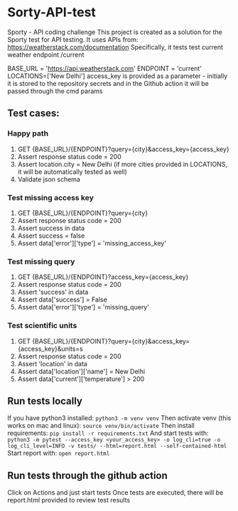 # Sorty-API-test
Sporty - API coding challenge
This project is created as a solution for the Sporty test for API testing.
It uses APIs from: https://weatherstack.com/documentation
Specifically, it tests test current weather endpoint /current

BASE_URL = 'https://api.weatherstack.com'
ENDPOINT = 'current'
LOCATIONS=['New Delhi']
access_key is provided as a parameter - initially it is stored to the repository secrets and in the Github action it will be passed through the cmd params

## Test cases:

### Happy path
1. GET {BASE_URL}/{ENDPOINT}?query={city}&access_key={access_key}
2. Assert response status code = 200
3. Assert location.city = New Delhi  (if more cities provided in LOCATIONS, it will be automatically tested as well)
4. Validate json schema

### Test missing access key
1. GET {BASE_URL}/{ENDPOINT}?query={city}
2. Assert response status code = 200
3. Assert success in data
4. Assert success = false
5. Assert data['error']['type'] = 'missing_access_key'

### Test missing query
1. GET {BASE_URL}/{ENDPOINT}?access_key={access_key}
2. Assert response status code = 200
3. Assert 'success' in data
4. Assert data['success'] = False
5. Assert data['error']['type'] = 'missing_query'


### Test scientific units
1. GET {BASE_URL}/{ENDPOINT}?query={city}&access_key={access_key}&units=s
2. Assert response status code = 200
3. Assert 'location' in data
4. Assert data['location']['name'] = New Delhi
5. Assert data['current']['temperature'] > 200

## Run tests locally
If you have python3 installed:
`python3 -m venv venv`
Then activate venv (this works on mac and linux):
`source venv/bin/activate`
Then install requirements:
`pip install -r requirements.txt`
And start tests with:
`python3 -m pytest --access_key <your_access_key> -o log_cli=true -o log_cli_level=INFO -v tests/ --html=report.html --self-contained-html`
Start report with: 
`open report.html`

## Run tests through the github action
Click on Actions and just start tests
Once tests are executed, there will be report.html provided to review test results



